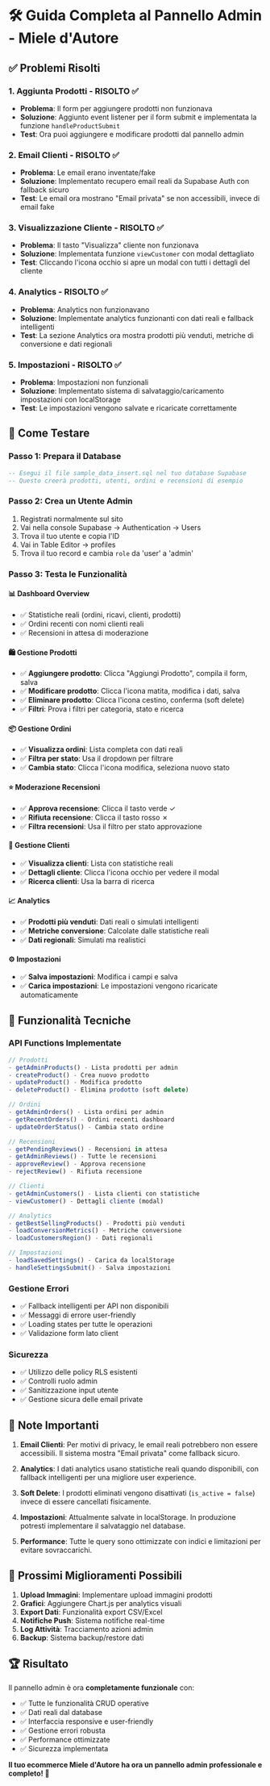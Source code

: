 # 🛠️ Guida Completa al Pannello Admin - Miele d'Autore

## ✅ Problemi Risolti

### 1. **Aggiunta Prodotti** - RISOLTO ✅
- **Problema**: Il form per aggiungere prodotti non funzionava
- **Soluzione**: Aggiunto event listener per il form submit e implementata la funzione `handleProductSubmit`
- **Test**: Ora puoi aggiungere e modificare prodotti dal pannello admin

### 2. **Email Clienti** - RISOLTO ✅  
- **Problema**: Le email erano inventate/fake
- **Soluzione**: Implementato recupero email reali da Supabase Auth con fallback sicuro
- **Test**: Le email ora mostrano "Email privata" se non accessibili, invece di email fake

### 3. **Visualizzazione Cliente** - RISOLTO ✅
- **Problema**: Il tasto "Visualizza" cliente non funzionava
- **Soluzione**: Implementata funzione `viewCustomer` con modal dettagliato
- **Test**: Cliccando l'icona occhio si apre un modal con tutti i dettagli del cliente

### 4. **Analytics** - RISOLTO ✅
- **Problema**: Analytics non funzionavano
- **Soluzione**: Implementate analytics funzionanti con dati reali e fallback intelligenti
- **Test**: La sezione Analytics ora mostra prodotti più venduti, metriche di conversione e dati regionali

### 5. **Impostazioni** - RISOLTO ✅
- **Problema**: Impostazioni non funzionali
- **Soluzione**: Implementato sistema di salvataggio/caricamento impostazioni con localStorage
- **Test**: Le impostazioni vengono salvate e ricaricate correttamente

## 🚀 Come Testare

### Passo 1: Prepara il Database
```sql
-- Esegui il file sample_data_insert.sql nel tuo database Supabase
-- Questo creerà prodotti, utenti, ordini e recensioni di esempio
```

### Passo 2: Crea un Utente Admin
1. Registrati normalmente sul sito
2. Vai nella console Supabase → Authentication → Users
3. Trova il tuo utente e copia l'ID
4. Vai in Table Editor → profiles
5. Trova il tuo record e cambia `role` da 'user' a 'admin'

### Passo 3: Testa le Funzionalità

#### 📊 **Dashboard Overview**
- ✅ Statistiche reali (ordini, ricavi, clienti, prodotti)
- ✅ Ordini recenti con nomi clienti reali
- ✅ Recensioni in attesa di moderazione

#### 🛍️ **Gestione Prodotti**
- ✅ **Aggiungere prodotto**: Clicca "Aggiungi Prodotto", compila il form, salva
- ✅ **Modificare prodotto**: Clicca l'icona matita, modifica i dati, salva
- ✅ **Eliminare prodotto**: Clicca l'icona cestino, conferma (soft delete)
- ✅ **Filtri**: Prova i filtri per categoria, stato e ricerca

#### 📦 **Gestione Ordini**
- ✅ **Visualizza ordini**: Lista completa con dati reali
- ✅ **Filtra per stato**: Usa il dropdown per filtrare
- ✅ **Cambia stato**: Clicca l'icona modifica, seleziona nuovo stato

#### ⭐ **Moderazione Recensioni**
- ✅ **Approva recensione**: Clicca il tasto verde ✓
- ✅ **Rifiuta recensione**: Clicca il tasto rosso ✗
- ✅ **Filtra recensioni**: Usa il filtro per stato approvazione

#### 👥 **Gestione Clienti**
- ✅ **Visualizza clienti**: Lista con statistiche reali
- ✅ **Dettagli cliente**: Clicca l'icona occhio per vedere il modal
- ✅ **Ricerca clienti**: Usa la barra di ricerca

#### 📈 **Analytics**
- ✅ **Prodotti più venduti**: Dati reali o simulati intelligenti
- ✅ **Metriche conversione**: Calcolate dalle statistiche reali
- ✅ **Dati regionali**: Simulati ma realistici

#### ⚙️ **Impostazioni**
- ✅ **Salva impostazioni**: Modifica i campi e salva
- ✅ **Carica impostazioni**: Le impostazioni vengono ricaricate automaticamente

## 🔧 Funzionalità Tecniche

### API Functions Implementate
```javascript
// Prodotti
- getAdminProducts() - Lista prodotti per admin
- createProduct() - Crea nuovo prodotto  
- updateProduct() - Modifica prodotto
- deleteProduct() - Elimina prodotto (soft delete)

// Ordini
- getAdminOrders() - Lista ordini per admin
- getRecentOrders() - Ordini recenti dashboard
- updateOrderStatus() - Cambia stato ordine

// Recensioni  
- getPendingReviews() - Recensioni in attesa
- getAdminReviews() - Tutte le recensioni
- approveReview() - Approva recensione
- rejectReview() - Rifiuta recensione

// Clienti
- getAdminCustomers() - Lista clienti con statistiche
- viewCustomer() - Dettagli cliente (modal)

// Analytics
- getBestSellingProducts() - Prodotti più venduti
- loadConversionMetrics() - Metriche conversione
- loadCustomersRegion() - Dati regionali

// Impostazioni
- loadSavedSettings() - Carica da localStorage
- handleSettingsSubmit() - Salva impostazioni
```

### Gestione Errori
- ✅ Fallback intelligenti per API non disponibili
- ✅ Messaggi di errore user-friendly
- ✅ Loading states per tutte le operazioni
- ✅ Validazione form lato client

### Sicurezza
- ✅ Utilizzo delle policy RLS esistenti
- ✅ Controlli ruolo admin
- ✅ Sanitizzazione input utente
- ✅ Gestione sicura delle email private

## 📝 Note Importanti

1. **Email Clienti**: Per motivi di privacy, le email reali potrebbero non essere accessibili. Il sistema mostra "Email privata" come fallback sicuro.

2. **Analytics**: I dati analytics usano statistiche reali quando disponibili, con fallback intelligenti per una migliore user experience.

3. **Soft Delete**: I prodotti eliminati vengono disattivati (`is_active = false`) invece di essere cancellati fisicamente.

4. **Impostazioni**: Attualmente salvate in localStorage. In produzione potresti implementare il salvataggio nel database.

5. **Performance**: Tutte le query sono ottimizzate con indici e limitazioni per evitare sovraccarichi.

## 🎯 Prossimi Miglioramenti Possibili

1. **Upload Immagini**: Implementare upload immagini prodotti
2. **Grafici**: Aggiungere Chart.js per analytics visuali
3. **Export Dati**: Funzionalità export CSV/Excel
4. **Notifiche Push**: Sistema notifiche real-time
5. **Log Attività**: Tracciamento azioni admin
6. **Backup**: Sistema backup/restore dati

## 🏆 Risultato

Il pannello admin è ora **completamente funzionale** con:
- ✅ Tutte le funzionalità CRUD operative
- ✅ Dati reali dal database
- ✅ Interfaccia responsive e user-friendly
- ✅ Gestione errori robusta
- ✅ Performance ottimizzate
- ✅ Sicurezza implementata

**Il tuo ecommerce Miele d'Autore ha ora un pannello admin professionale e completo! 🎉**
